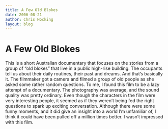 ```yaml
---
title: A Few Old Blokes
date: 2006-08-21
author: Chris Hocking
layout: blog
---
```

# A Few Old Blokes

This is a short Australian documentary that focuses on the stories from a group of “old blokes” that live in a public high-rise building. The occupants tell us about their daily routines, their past and dreams. And that’s basically it. The filmmaker got a camera and filmed a group of old people as she asked some rather random questions. To me, I found this film to be a lazy attempt of a documentary. The photography was average, and the sound quality was pretty ordinary. Even though the characters in the film were very interesting people, it seemed as if they weren’t being fed the right questions to spark up exciting conversation. Although there were some funny moments, and it did give an insight into a world I’m unfamiliar of, I think it could have been pulled off a million times better. I wasn’t impressed with this film.